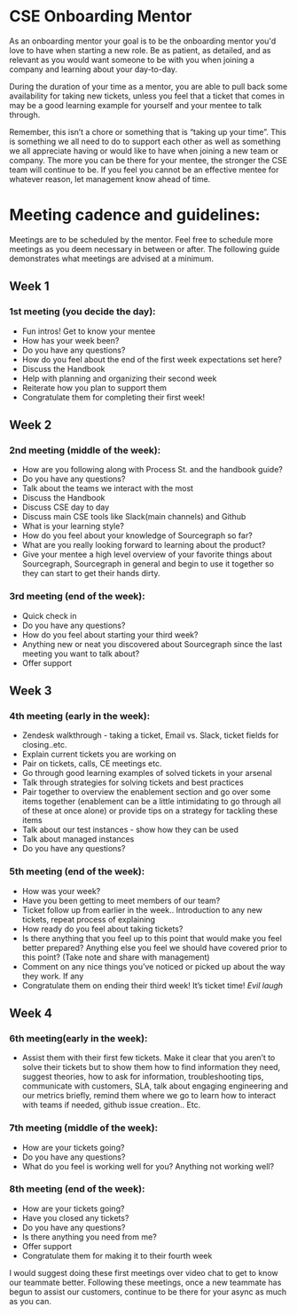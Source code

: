 # CSE Onboarding Mentor

As an onboarding mentor your goal is to be the onboarding mentor you'd love to have when starting a new role. 
Be as patient, as detailed, and as relevant as you would want someone to be with you when joining a company and learning about your day-to-day.

During the duration of your time as a mentor, you are able to pull back some availability for taking new tickets, unless you feel that a ticket that comes in may be a good learning example for yourself and your mentee to talk through.

Remember, this isn’t a chore or something that is “taking up your time”. This is something we all need to do to support each other as well as something we all appreciate having or would like to have when joining a new team or company. The more you can be there for your mentee, the stronger the CSE team will continue to be. If you feel you cannot be an effective mentee for whatever reason, let management know ahead of time.

# Meeting cadence and guidelines:

Meetings are to be scheduled by the mentor. Feel free to schedule more meetings as you deem necessary in between or after. The following guide demonstrates what meetings are advised at a minimum.

## Week 1

### 1st meeting (you decide the day):
- Fun intros! Get to know your mentee
- How has your week been?
- Do you have any questions?
- How do you feel about the end of the first week expectations set here?
- Discuss the Handbook
- Help with planning and organizing their second week
- Reiterate how you plan to support them
- Congratulate them for completing their first week!

## Week 2

### 2nd meeting (middle of the week):
- How are you following along with Process St. and the handbook guide?
- Do you have any questions?
- Talk about the teams we interact with the most
- Discuss the Handbook
- Discuss CSE day to day
- Discuss main CSE tools like Slack(main channels) and Github
- What is your learning style?
- How do you feel about your knowledge of Sourcegraph so far?
- What are you really looking forward to learning about the product?
- Give your mentee a high level overview of your favorite things about Sourcegraph, Sourcegraph in general and begin to use it together so they can start to get their hands dirty.

### 3rd meeting (end of the week):
- Quick check in
- Do you have any questions?
- How do you feel about starting your third week?
- Anything new or neat you discovered about Sourcegraph since the last meeting you want to talk about?
- Offer support

## Week 3

### 4th meeting (early in the week):
- Zendesk walkthrough - taking a ticket, Email vs. Slack, ticket fields for closing..etc.
- Explain current tickets you are working on
- Pair on tickets, calls, CE meetings etc.
- Go through good learning examples of solved tickets in your arsenal
- Talk through strategies for solving tickets and best practices
- Pair together to overview the enablement section and go over some items together (enablement can be a little intimidating to go through all of these at once alone) or provide tips on a strategy for tackling these items
- Talk about our test instances - show how they can be used
- Talk about managed instances
- Do you have any questions?

### 5th meeting (end of the week): 
- How was your week?
- Have you been getting to meet members of our team?
- Ticket follow up from earlier in the week.. Introduction to any new tickets, repeat process of explaining
- How ready do you feel about taking tickets?
- Is there anything that you feel up to this point that would make you feel better prepared? Anything else you feel we should have covered prior to this point? (Take note and share with management)
- Comment on any nice things you’ve noticed or picked up about the way they work. If any
- Congratulate them on ending their third week! It’s ticket time! *Evil laugh*

## Week 4

### 6th meeting(early in the week): 
- Assist them with their first few tickets. Make it clear that you aren’t to solve their tickets but to show them how to find information they need, suggest theories, how to ask for information, troubleshooting tips, communicate with customers, SLA, talk about engaging engineering and our metrics briefly, remind them where we go to learn how to interact with teams if needed, github issue creation.. Etc.

### 7th meeting (middle of the week): 
- How are your tickets going?
- Do you have any questions?
- What do you feel is working well for you? Anything not working well?

### 8th meeting (end of the week): 
- How are your tickets going?
- Have you closed any tickets?
- Do you have any questions?
- Is there anything you need from me?
- Offer support
- Congratulate them for making it to their fourth week

I would suggest doing these first meetings over video chat to get to know our teammate better. Following these meetings, once a new teammate has begun to assist our customers, continue to be there for your async as much as you can.
